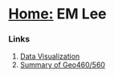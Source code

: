# [Home:](https://em-lee.github.io/firstPage/) EM Lee

### Links
1. [Data Visualization](https://github.com/leee5/Data-Visualization)
2. [Summary of Geo460/560](https://leee5.gitbooks.io/new-techniques-in-giscience/content/)
